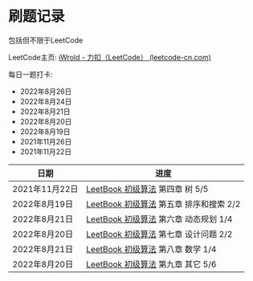 # 刷题记录

包括但不限于LeetCode

LeetCode主页: [iWrold - 力扣（LeetCode） (leetcode-cn.com)](https://leetcode-cn.com/u/iwrold/) 

每日一题打卡: 

- 2022年8月26日
- 2022年8月24日
- 2022年8月21日
- 2022年8月20日
- 2022年8月19日
- 2021年11月26日
- 2021年11月22日

| 日期           | 进度                                                         |
| -------------- | ------------------------------------------------------------ |
| 2021年11月22日 | [LeetBook 初级算法](https://leetcode-cn.com/leetbook/detail/top-interview-questions-easy/) 第四章 树 5/5 |
| 2022年8月19日  | [LeetBook 初级算法](https://leetcode-cn.com/leetbook/detail/top-interview-questions-easy/) 第五章 排序和搜索 2/2 |
| 2022年8月21日  | [LeetBook 初级算法](https://leetcode-cn.com/leetbook/detail/top-interview-questions-easy/) 第六章 动态规划 1/4 |
| 2022年8月20日  | [LeetBook 初级算法](https://leetcode-cn.com/leetbook/detail/top-interview-questions-easy/) 第七章 设计问题 2/2 |
| 2022年8月21日  | [LeetBook 初级算法](https://leetcode-cn.com/leetbook/detail/top-interview-questions-easy/) 第八章 数学 1/4 |
| 2022年8月20日  | [LeetBook 初级算法](https://leetcode-cn.com/leetbook/detail/top-interview-questions-easy/) 第九章 其它 5/6 |

